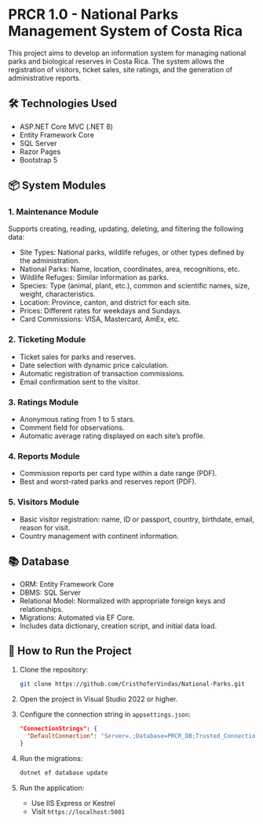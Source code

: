 # PRCR 1.0 - National Parks Management System of Costa Rica

This project aims to develop an information system for managing national parks and biological reserves in Costa Rica. The system allows the registration of visitors, ticket sales, site ratings, and the generation of administrative reports.

## 🛠️ Technologies Used

- ASP.NET Core MVC (.NET 8)
- Entity Framework Core
- SQL Server
- Razor Pages
- Bootstrap 5

## 📦 System Modules

### 1. Maintenance Module

Supports creating, reading, updating, deleting, and filtering the following data:

- Site Types: National parks, wildlife refuges, or other types defined by the administration.
- National Parks: Name, location, coordinates, area, recognitions, etc.
- Wildlife Refuges: Similar information as parks.
- Species: Type (animal, plant, etc.), common and scientific names, size, weight, characteristics.
- Location: Province, canton, and district for each site.
- Prices: Different rates for weekdays and Sundays.
- Card Commissions: VISA, Mastercard, AmEx, etc.

### 2. Ticketing Module

- Ticket sales for parks and reserves.
- Date selection with dynamic price calculation.
- Automatic registration of transaction commissions.
- Email confirmation sent to the visitor.

### 3. Ratings Module

- Anonymous rating from 1 to 5 stars.
- Comment field for observations.
- Automatic average rating displayed on each site’s profile.

### 4. Reports Module

- Commission reports per card type within a date range (PDF).
- Best and worst-rated parks and reserves report (PDF).

### 5. Visitors Module

- Basic visitor registration: name, ID or passport, country, birthdate, email, reason for visit.
- Country management with continent information.

## 📚 Database

- ORM: Entity Framework Core
- DBMS: SQL Server
- Relational Model: Normalized with appropriate foreign keys and relationships.
- Migrations: Automated via EF Core.
- Includes data dictionary, creation script, and initial data load.

## 🚀 How to Run the Project

1. Clone the repository:

   ```bash
   git clone https://github.com/CristhoferVindas/National-Parks.git
   ```

2. Open the project in Visual Studio 2022 or higher.

3. Configure the connection string in `appsettings.json`:

   ```json
   "ConnectionStrings": {
     "DefaultConnection": "Server=.;Database=PRCR_DB;Trusted_Connection=True;"
   }
   ```

4. Run the migrations:

   ```bash
   dotnet ef database update
   ```

5. Run the application:
   - Use IIS Express or Kestrel
   - Visit `https://localhost:5001`
